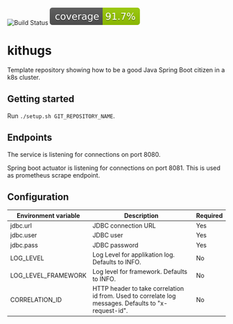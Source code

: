 ![Build Status](https://github.com/KvalitetsIT/kithugs/workflows/CICD/badge.svg) ![Test Coverage](.github/badges/jacoco.svg)
# kithugs

Template repository showing how to be a good Java Spring Boot citizen in a k8s cluster.

## Getting started

Run `./setup.sh GIT_REPOSITORY_NAME`.

## Endpoints

The service is listening for connections on port 8080.

Spring boot actuator is listening for connections on port 8081. This is used as prometheus scrape endpoint. 

## Configuration

| Environment variable | Description | Required |
|----------------------|-------------|---------- |
| jdbc.url | JDBC connection URL | Yes |
| jdbc.user | JDBC user          | Yes |
| jdbc.pass | JDBC password      | Yes |
| LOG_LEVEL | Log Level for applikation  log. Defaults to INFO. | No |
| LOG_LEVEL_FRAMEWORK | Log level for framework. Defaults to INFO. | No |
| CORRELATION_ID | HTTP header to take correlation id from. Used to correlate log messages. Defaults to "x-request-id". | No
